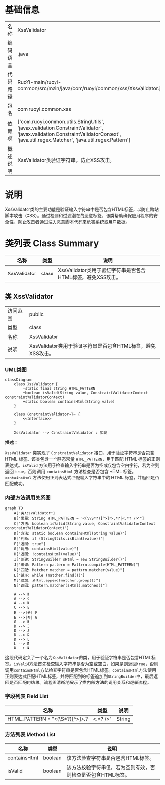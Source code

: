 # 基础信息

|      |      |
|------|------|
| 名称 | XssValidator |
| 编码语言 | .java |
| 代码路径 | RuoYi-main/ruoyi-common/src/main/java/com/ruoyi/common/xss/XssValidator.java |
| 包名 | com.ruoyi.common.xss |
| 依赖项 | ['com.ruoyi.common.utils.StringUtils', 'javax.validation.ConstraintValidator', 'javax.validation.ConstraintValidatorContext', 'java.util.regex.Matcher', 'java.util.regex.Pattern'] |
| 概述说明 | XssValidator类验证字符串，防止XSS攻击。 |

# 说明

XssValidator类的主要功能是验证输入字符串中是否包含HTML标签，以防止跨站脚本攻击（XSS）。通过检测和过滤潜在的恶意标签，该类帮助确保应用程序的安全性，防止攻击者通过注入恶意脚本代码来危害系统或用户数据。

# 类列表 Class Summary

| 名称   | 类型  | 说明 |
|-------|------|-------------|
| XssValidator | class | XssValidator类用于验证字符串是否包含HTML标签，避免XSS攻击。 |



## 类 XssValidator

|      |      |
|------|------|
| 访问范围 | public |
| 类型 | class |
| 名称 | XssValidator |
| 说明 | XssValidator类用于验证字符串是否包含HTML标签，避免XSS攻击。 |


### UML类图

```mermaid
classDiagram
    class XssValidator {
        -static final String HTML_PATTERN
        +boolean isValid(String value, ConstraintValidatorContext constraintValidatorContext)
        +static boolean containsHtml(String value)
    }

    class ConstraintValidator~T~ {
        <<Interface>>
    }

    XssValidator --> ConstraintValidator : 实现
```

**描述：**

`XssValidator` 类实现了 `ConstraintValidator` 接口，用于验证字符串是否包含 HTML 标签。该类包含一个静态常量 `HTML_PATTERN`，用于匹配 HTML 标签的正则表达式。`isValid` 方法用于检查输入字符串是否为空或仅包含空白字符，若为空则返回 `true`，否则调用 `containsHtml` 方法检查是否包含 HTML 标签。`containsHtml` 方法使用正则表达式匹配输入字符串中的 HTML 标签，并返回是否匹配成功。


### 内部方法调用关系图

```mermaid
graph TD
    A["类XssValidator"]
    B["常量: String HTML_PATTERN = '<(\\S*?)[^>]*>.*?|<.*? />'"]
    C["方法: boolean isValid(String value, ConstraintValidatorContext constraintValidatorContext)"]
    D["方法: static boolean containsHtml(String value)"]
    E["判断: if (StringUtils.isBlank(value))"]
    F["返回: true"]
    G["调用: containsHtml(value)"]
    H["返回: !containsHtml(value)"]
    I["创建: StringBuilder sHtml = new StringBuilder()"]
    J["编译: Pattern pattern = Pattern.compile(HTML_PATTERN)"]
    K["匹配: Matcher matcher = pattern.matcher(value)"]
    L["循环: while (matcher.find())"]
    M["追加: sHtml.append(matcher.group())"]
    N["返回: pattern.matcher(sHtml).matches()"]

    A --> B
    A --> C
    A --> D
    C --> E
    E -->|是| F
    E -->|否| G
    G --> H
    D --> I
    D --> J
    D --> K
    D --> L
    L --> M
    D --> N
```

这段代码定义了一个名为`XssValidator`的类，用于验证字符串是否包含HTML标签。`isValid`方法首先检查输入字符串是否为空或空白，如果是则返回`true`，否则调用`containsHtml`方法检查字符串是否包含HTML标签。`containsHtml`方法使用正则表达式匹配HTML标签，并将匹配到的标签追加到`StringBuilder`中，最后返回是否匹配的结果。流程图清晰地展示了类内部方法的调用关系和逻辑流程。

### 字段列表 Field List

| 名称  | 类型  | 说明 |
|-------|-------|------|
| HTML_PATTERN = "<(\\S*?)[^>]*>.*?|<.*? />" | String | 定义HTML标签匹配的正则表达式模式。 |

### 方法列表 Method List

| 名称  | 类型  | 说明 |
|-------|-------|------|
| containsHtml | boolean | 该方法检查字符串是否包含HTML标签。 |
| isValid | boolean | 该方法校验字符串值，若为空则有效，否则检查是否包含HTML标签。 |




